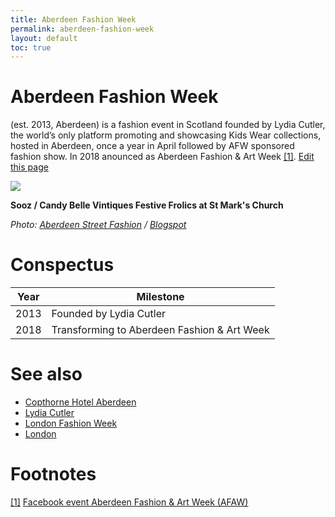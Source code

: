 ```yaml
---
title: Aberdeen Fashion Week
permalink: aberdeen-fashion-week
layout: default
toc: true
---
```


# Aberdeen Fashion Week

(est. 2013, Aberdeen) is a fashion event in Scotland founded by Lydia Cutler, the world’s only platform promoting and showcasing Kids Wear collections, hosted in Aberdeen, once a year in April followed by AFW sponsored fashion show. In 2018 anounced as Aberdeen Fashion & Art Week <span id="a1">[\[1\]](#f1)</span>. [Edit this page](http://prose.io/#indexmod/encyclopedia/edit/master/aberdeen-fashion-week.md)

![](http://3.bp.blogspot.com/-_8vKuScmNIw/VGjKjAuSm3I/AAAAAAAAAm8/kniQgV0Lp-Y/s1600/sooz%2B1636.jpg)

**Sooz / Candy Belle Vintiques Festive Frolics at St Mark's Church**

*Photo: [Aberdeen Street Fashion](aberdeen-street-fashion.md) / [Blogspot](blogspot.md)*

# Conspectus

|Year|Milestone|
|----|---------|
|2013|Founded by Lydia Cutler|
|2018|Transforming to Aberdeen Fashion & Art Week|


# See also

- [Copthorne Hotel Aberdeen](copthorne-hotel-aberdeen.md)
- [Lydia Cutler](lydia-cutler.md)
- [London Fashion Week](london-fashion-week.md)
- [London](london.md)

# Footnotes

[[1]](#a1) <span id="f1"></span> [Facebook event Aberdeen Fashion & Art Week (AFAW)](https://www.facebook.com/events/1345062792287801/)
